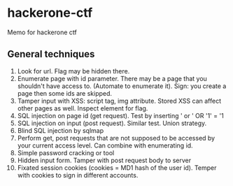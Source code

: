 # hackerone-ctf
Memo for hackerone ctf

## General techniques 
1. Look for url. Flag may be hidden there.
2.  Enumerate page with id parameter. There may be a page that you shouldn't have access to. (Automate to enumerate it). 
Sign: you create a page then some ids are skipped. 
4. Tamper input with XSS: script tag, img attribute. Stored XSS can affect other pages as well. Inspect element for flag. 
5. SQL injection on page id (get request). Test by inserting ' or ' OR '1' = '1
6. SQL injection on input (post request). Similar test. Union strategy. 
7. Blind SQL injection by sqlmap 
8. Perform get, post requests that are not supposed to be accessed by your current access level.
    Can combine with enumerating id.
10. Simple password cracking or tool 
11. Hidden input form. Tamper with post request body to server
12. Fixated session cookies (cookies = MD1 hash of the user id). Temper with cookies to sign in different accounts. 

